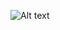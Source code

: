 
![Alt text]([/posts/path/to/Accessory-Pattern.drawio.png](https://github.com/ICCD-MiBACT/ArCo/blob/DEV-1.3.0/ArCo-release/test/2.0/Accessory/Accessory-Pattern.drawio.png?raw=true) "Accessory pattern graph")
